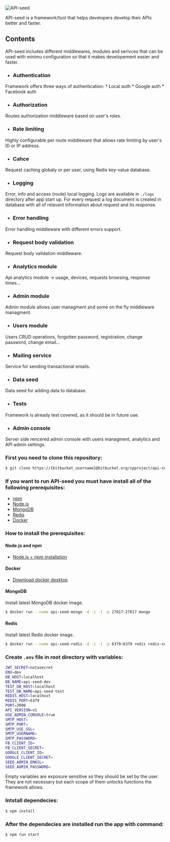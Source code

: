 ![API-seed](https://bitbucket.org/anzemur/api-seed/raw/15d25e8f43f330b1bc2b464b13609d5d5fa4fff7/assets/logo-small.png)

API-seed is a framework/tool that helps developers develop their APIs better and faster.

## Contents

API-seed includes different middlewares, modules and serivces that can be used with minimu configuration so that it makes developement easier and faster.

* ### Authentication
Framework offers three ways of authentication:
	* Local auth
	* Google auth
	* Facebook auth

* ### Authorization
Routes authorization middleware based on user's roles.

* ### Rate limiting
Highly configurable per route middleware that allows rate limiting by user's ID or IP address.

* ### Cahce
Request caching globaly or per user, using Redis key-value database.

* ### Logging
Error, info and access (route) local logging. Logs are available in `./logs` directory after app start up.
For every request a log document is created in database with all of relavant information about request and its response.

* ### Error handling
Error handling middleware with different errors support.

* ### Request body validation
Request body validation middleware.

* ### Analytics module
Api analytics module -> usage, devices, requests browsing, response times...

* ### Admin module
Admin module allows user managment and some on the fly middleware managment.

* ### Users module
Users CRUD operations, forgotten password, registration, change password, change email...

* ### Mailing service
Service for sending transactional emails.

* ### Data seed
Data seed for adding data to database.

* ### Tests
Framework is already test covered, as it should be in future use.

* ### Admin console
Server side rencered admin console with users managment, analytics and API admin settings.


### First you need to clone this repository: 

```bash
$ git clone https://{bitbucket_username}@bitbucket.org/spproject/api-seed.git
```

### If you want to run API-seed you must have install all of the following prerequisites:
* [npm](https://www.npmjs.com/) 
* [Node.js](https://nodejs.org/en/)
* [MongoDB](https://www.mongodb.com)
* [Redis](https://redis.io)
* [Docker](https://www.docker.com/)

### How to install the prerequisites:

#### Node.js and npm
* [Node.js + npm installation](https://nodejs.org/en/download/)

#### Docker
* [Download docker desktop](https://www.docker.com/products/docker-desktop)

#### MongoDB

Install latest MongoDB docker image.
```bash
$ docker run --name api-seed-mongo -d -i -t -p 27017:27017 mongo
```

#### Redis

Install latest Redis docker image.

```bash
$ docker run --name api-seed-redis -d -i -t -p 6379:6379 redis redis-server --appendonly yes
```

### Create `.env` file in root directory with variables:

```bash
JWT_SECRET=notasecret
ENV=dev
DB_HOST=localhost
DB_NAME=api-seed-dev
TEST_DB_HOST=localhost
TEST_DB_NAME=api-seed-test
REDIS_HOST=localhost
REDIS_PORT=6379
PORT=3000
API_VERSION=v1
USE_ADMIN_CONSOLE=true
SMTP_HOST=
SMTP_PORT=
SMTP_USE_SSL=
SMTP_USERNAME=
SMTP_PASSWORD=
FB_CLIENT_ID=
FB_CLIENT_SECRET=
GOOGLE_CLIENT_ID=
GOOGLE_CLIENT_SECRET=
SEED_ADMIN_EMAIL=
SEED_ADMIN_PASSWORD=
```
Empty variables are exposure sensitive so they should be set by the user.
They are not necessary but each scope of them unlocks functions the framework allows.

### Intstall dependecies: 

```bash
$ npm install
```

### After the dependecies are installed run the app with command:
```bash
$ npm run start
```







